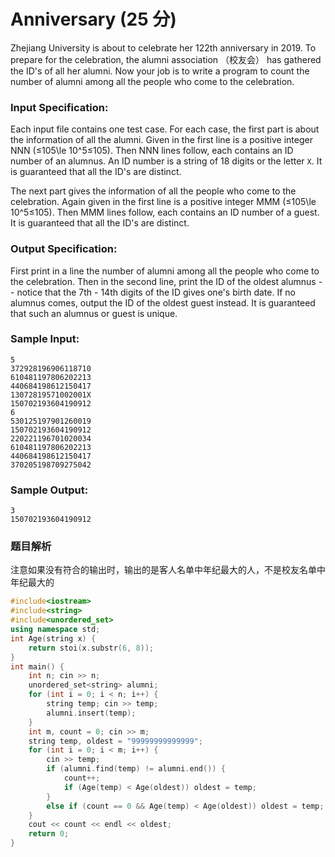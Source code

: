 # Anniversary (25 分)

Zhejiang University is about to celebrate her 122th anniversary in 2019. To prepare for the celebration, the alumni association （校友会） has gathered the ID's of all her alumni. Now your job is to write a program to count the number of alumni among all the people who come to the celebration.

### Input Specification:

Each input file contains one test case. For each case, the first part is about the information of all the alumni. Given in the first line is a positive integer NNN (≤105\\le 10^5≤10​5​​). Then NNN lines follow, each contains an ID number of an alumnus. An ID number is a string of 18 digits or the letter `X`. It is guaranteed that all the ID's are distinct.

The next part gives the information of all the people who come to the celebration. Again given in the first line is a positive integer MMM (≤105\\le 10^5≤10​5​​). Then MMM lines follow, each contains an ID number of a guest. It is guaranteed that all the ID's are distinct.

### Output Specification:

First print in a line the number of alumni among all the people who come to the celebration. Then in the second line, print the ID of the oldest alumnus -- notice that the 7th - 14th digits of the ID gives one's birth date. If no alumnus comes, output the ID of the oldest guest instead. It is guaranteed that such an alumnus or guest is unique.

### Sample Input:

    5
    372928196906118710
    610481197806202213
    440684198612150417
    13072819571002001X
    150702193604190912
    6
    530125197901260019
    150702193604190912
    220221196701020034
    610481197806202213
    440684198612150417
    370205198709275042
    

### Sample Output:

    3
    150702193604190912

### 题目解析

注意如果没有符合的输出时，输出的是客人名单中年纪最大的人，不是校友名单中年纪最大的

```C++
#include<iostream>
#include<string>
#include<unordered_set>
using namespace std;
int Age(string x) {
	return stoi(x.substr(6, 8));
}
int main() {
	int n; cin >> n;
	unordered_set<string> alumni;
	for (int i = 0; i < n; i++) {
		string temp; cin >> temp;
		alumni.insert(temp);
	}
	int m, count = 0; cin >> m;
	string temp, oldest = "99999999999999";
	for (int i = 0; i < m; i++) {
		cin >> temp;
		if (alumni.find(temp) != alumni.end()) {
			count++;
			if (Age(temp) < Age(oldest)) oldest = temp;
		}
		else if (count == 0 && Age(temp) < Age(oldest)) oldest = temp;
	}
	cout << count << endl << oldest;
	return 0;
}
```